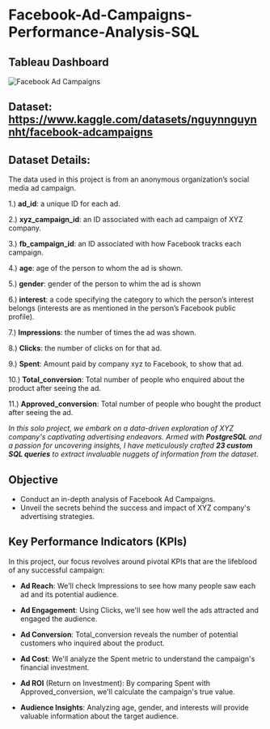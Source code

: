 # Facebook-Ad-Campaigns-Performance-Analysis-SQL

## Tableau Dashboard
![Facebook Ad Campaigns](https://github.com/shubham19nijwala/Facebook-Ad-Campaigns-Performance-Analysis-SQL/assets/130289158/aba7e255-e25f-48c7-b17b-eec3e552d093)


## Dataset: https://www.kaggle.com/datasets/nguynnguynnht/facebook-adcampaigns
## Dataset Details:
The data used in this project is from an anonymous organization’s social media ad campaign.

1.) **ad_id**: a unique ID for each ad.

2.) **xyz_campaign_id**: an ID associated with each ad campaign of XYZ company.

3.) **fb_campaign_id**: an ID associated with how Facebook tracks each campaign.

4.) **age**: age of the person to whom the ad is shown.

5.) **gender**: gender of the person to whim the ad is shown

6.) **interest**: a code specifying the category to which the person’s interest belongs (interests are as mentioned in the person’s Facebook public profile).

7.) **Impressions**: the number of times the ad was shown.

8.) **Clicks**: the number of clicks on for that ad.

9.) **Spent**: Amount paid by company xyz to Facebook, to show that ad.

10.) **Total_conversion**: Total number of people who enquired about the product after seeing the ad.

11.) **Approved_conversion**: Total number of people who bought the product after seeing the ad.


 *In this solo project, we embark on a data-driven exploration of XYZ company's captivating advertising endeavors. Armed with **PostgreSQL** and a passion for uncovering insights, I have meticulously crafted **23 custom SQL queries** to extract invaluable nuggets of information from the dataset.*
## Objective 
* Conduct an in-depth analysis of Facebook Ad Campaigns.
* Unveil the secrets behind the success and impact of XYZ company's advertising strategies.

## Key Performance Indicators (KPIs)
In this project, our focus revolves around pivotal KPIs that are the lifeblood of any successful campaign:
* **Ad Reach**: We'll check Impressions to see how many people saw each ad and its potential audience.

* **Ad Engagement**: Using Clicks, we'll see how well the ads attracted and engaged the audience.

* **Ad Conversion**: Total_conversion reveals the number of potential customers who inquired about the product.

* **Ad Cost**: We'll analyze the Spent metric to understand the campaign's financial investment.

* **Ad ROI** (Return on Investment): By comparing Spent with Approved_conversion, we'll calculate the campaign's true value.

* **Audience Insights**: Analyzing age, gender, and interests will provide valuable information about the target audience.
